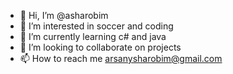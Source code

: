 - 👋 Hi, I’m @asharobim
- 👀 I’m interested in soccer and coding 
- 🌱 I’m currently learning c# and java
- 💞️ I’m looking to collaborate on projects 
- 📫 How to reach me arsanysharobim@gmail.com

<!---
asharobim/asharobim is a ✨ special ✨ repository because its `README.md` (this file) appears on your GitHub profile.
You can click the Preview link to take a look at your changes.
--->
